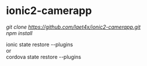 # ionic2-camerapp
*git clone https://github.com/laet4x/ionic2-camerapp.git* <br>
*npm install*

ionic state restore --plugins <br>
or <br>
cordova state restore --plugins



